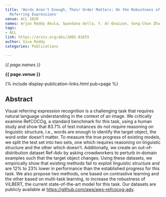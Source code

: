 ```yaml
---
title: 'Words Aren’t Enough, Their Order Matters: On the Robustness of Grounding Visual
  Referring Expressions'
venue: ACL 2020
names: Arjun Reddy Akula, Spandana Gella, Y. Al-Onaizan, Song-Chun Zhu, Siva Reddy
tags:
- ACL
link: https://arxiv.org/abs/2005.01655
author: Siva Reddy
categories: Publications

---
```


*{{ page.names }}*

**{{ page.venue }}**

{% include display-publication-links.html pub=page %}

## Abstract

Visual referring expression recognition is a challenging task that requires natural language understanding in the context of an image. We critically examine RefCOCOg, a standard benchmark for this task, using a human study and show that 83.7% of test instances do not require reasoning on linguistic structure, i.e., words are enough to identify the target object, the word order doesn’t matter. To measure the true progress of existing models, we split the test set into two sets, one which requires reasoning on linguistic structure and the other which doesn’t. Additionally, we create an out-of-distribution dataset Ref-Adv by asking crowdworkers to perturb in-domain examples such that the target object changes. Using these datasets, we empirically show that existing methods fail to exploit linguistic structure and are 12% to 23% lower in performance than the established progress for this task. We also propose two methods, one based on contrastive learning and the other based on multi-task learning, to increase the robustness of ViLBERT, the current state-of-the-art model for this task. Our datasets are publicly available at https://github.com/aws/aws-refcocog-adv.